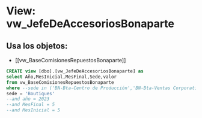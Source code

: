 # View: vw_JefeDeAccesoriosBonaparte

## Usa los objetos:
- [[vw_BaseComisionesRepuestosBonaparte]]

```sql
CREATE view [dbo].[vw_JefeDeAccesoriosBonaparte] as 
select Año,MesInicial,MesFinal,Sede,valor
from vw_BaseComisionesRepuestosBonaparte
where --sede in ('BN-Bta-Centro de Producción','BN-Bta-Ventas Corporativas','BN-Ibague-Ventas Corporativas','BN-Villavo-Ventas Corporativas','Boutiques')
sede = 'Boutiques'
--and año = 2023
--and MesFinal = 5
--and MesInicial = 5

```
